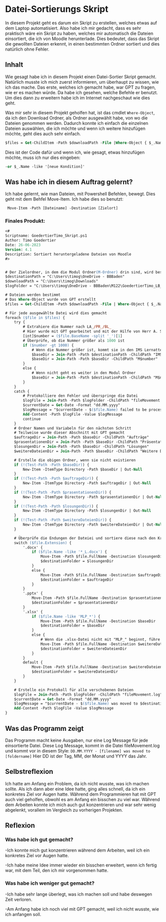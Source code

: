 # Datei-Sortierungs Skript
In diesem Projekt geht es darum ein Skript zu erstellen, welches etwas auf dem Laptop automatisiert. Also habe ich mir gedacht, dass es sehr praktisch wäre ein Skript zu haben, welches mir automatisch die Dateien einsortiert, die ich von Moodle herunterlade. Dies bedeutet, dass das Skript die gewollten Dateien erkennt, in einen bestimmten Ordner sortiert und dies natürlich ohne Fehler.

## Inhalt
Wie gesagt habe ich in diesem Projekt einen Datei-Sortier Skript gemacht. Natürlich musste ich mich zuerst informieren, um überhaupt zu wissen, wie ich das mache. Das erste, welches ich gemacht habe, war GPT zu fragen, wie er es machen würde. Da habe ich gesehen, welche Befehle er benutzt. Um dies dann zu erweitern habe ich im Internet nachgeschaut wie dies geht.

Was mir sehr in diesem Projekt geholfen hat, ist das cmdlet ```Where-Object```, da ich den Download Ordner, als Ordner ausgewählt habe, von wo die Dateien genommen werden. Dadurch konnte ich einfach die einzelnen Dateien auswählen, die ich möchte und wenn ich weitere hinzufügen möchte, geht dies auch sehr einfach.

```ps
$files = Get-ChildItem -Path $downloadPath -File |Where-Object { $_.Name -like 'LA_*' -or $_.Name -like 'PR_*' -or $_.Name -like 'BL_*' -or $_.Name -like 'MLP_*' }
```
Dies ist der Code dafür und wenn ich, wie gesagt, etwas hinzufügen möchte, muss ich nur dies eingeben:

```ps
-or $_.Name -like '[neue Kondition]'
```

## Was habe ich in diesem Auftrag gelernt?
Ich habe gelernt, wie man Dateien, mit Powershell Befehlen, bewegt. Dies geht mit dem Behfel Move-Item. Ich habe dies so benutzt:
```ps
 Move-Item -Path [Dateiname] -Destination [Zielort]
```
### Finales Produkt:
```ps
<#
Scriptname: GoedertierTimo_Skript.ps1
Author: Timo Goedertier
Date: 26-06-2023
Version: 4.1
Description: Sortiert heruntergeladene Dateien von Moodle
#> 


# Der Zielordner, in dem die Modul Ordner(M-Ordner) drin sind, wird bestimmt
$destinationPath = "C:\Users\timog\OneDrive - BBBaden"
$downloadPath = "C:\Users\timog\Downloads"
$logFolder = "C:\Users\timog\OneDrive - BBBaden\M122\GoedertierTimo_LB_M122_2021-V3"

# Dateien werden bestimmt
# Das Where-Object wurde von GPT erstellt
$files = Get-ChildItem -Path $downloadPath -File | Where-Object { $_.Name -like 'LA_*' -or $_.Name -like 'PR_*' -or $_.Name -like 'BL_*' -or $_.Name -like 'MLP_*' }

# Für jede ausgewählte Datei wird dies gemacht
foreach ($file in $files) {
    try {
        # Extrahiere die Nummer nach LA_/PR_/BL_
        # Hier wurde mit GPT gearbeitet und mit der Hilfe von Herr A. Schmid
        [int]$number = ($file.BaseName -split '_')[1]
        # Überprüfe, ob die Nummer größer als 1000 ist
        if ($number -gt 1000) {
            # Wenn die Nummer größer ist, kommt sie in den IMS Lernattelier Ordner
            $baseDir = Join-Path -Path $destinationPath -ChildPath "IMS Lernattelier"
            $baseDir = Join-Path -Path $baseDir -ChildPath "M$number"
        }
        else {
            # Wenn nicht geht es weiter in den Modul Ordner
            $baseDir = Join-Path -Path $destinationPath -ChildPath "M$number"
        }
    }
    catch {
        # Protokolliere den Fehler und überspringe die Datei
        $logFile = Join-Path -Path $logFolder -ChildPath "fileMovement.log"
        $currentDate = Get-Date -Format "dd.MM.yyyy"
        $logMessage = "$currentDate - $($file.Name) failed to be processed and was skipped"
        Add-Content -Path $logFile -Value $logMessage
        continue
    }
    # Ordner Namen und Variabeln für den nächsten Schritt
    # Teilweise wurde dieser Abschnitt mit GPT gemacht
    $auftrageDir = Join-Path -Path $baseDir -ChildPath "Aufträge"
    $prasentationenDir = Join-Path -Path $baseDir -ChildPath "Präsentationen"
    $losungenDir = Join-Path -Path $baseDir -ChildPath "Lösungen"
    $weitereDateienDir = Join-Path -Path $baseDir -ChildPath "Weitere Dateien"

    # Erstelle die obigen Ordner, wenn sie nicht existieren
    if (!(Test-Path -Path $baseDir)) {
        New-Item -ItemType Directory -Path $baseDir | Out-Null
    }
    if (!(Test-Path -Path $auftrageDir)) {
        New-Item -ItemType Directory -Path $auftrageDir | Out-Null
    }
    if (!(Test-Path -Path $prasentationenDir)) {
        New-Item -ItemType Directory -Path $prasentationenDir | Out-Null
    }
    if (!(Test-Path -Path $losungenDir)) {
        New-Item -ItemType Directory -Path $losungenDir | Out-Null
    }
    if (!(Test-Path -Path $weitereDateienDir)) {
        New-Item -ItemType Directory -Path $weitereDateienDir | Out-Null
    }

    # Überprüfe die Endungen der Dateiei und sortiere diese nach den Kriterien ein
    switch ($file.Extension) {
        '.docx' {
            if ($file.Name -like '*_L.docx') {
                Move-Item -Path $file.FullName -Destination $losungenDir
                $destinationFolder = $losungenDir
            }
            else {
                Move-Item -Path $file.FullName -Destination $auftrageDir
                $destinationFolder = $auftrageDir
            }
        }
        '.pptx' {
            Move-Item -Path $file.FullName -Destination $prasentationenDir
            $destinationFolder = $prasentationenDir
        }
        '.xlsx' {
            if ($file.Name -like 'MLP_*') {
                Move-Item -Path $file.FullName -Destination $baseDir
                $destinationFolder = $baseDir
            }
            else {
                # Wenn die .xlsx-Datei nicht mit "MLP_" beginnt, führe die Standardaktion aus
                Move-Item -Path $file.FullName -Destination $weitereDateienDir
                $destinationFolder = $weitereDateienDir
            }
        }
        default {
            Move-Item -Path $file.FullName -Destination $weitereDateienDir
            $destinationFolder = $weitereDateienDir
        }
    }

    # Erstelle ein Protokoll für alle verschobenen Dateien
    $logFile = Join-Path -Path $logFolder -ChildPath "fileMovement.log"
    $currentDate = Get-Date -Format "dd.MM.yyyy"
    $logMessage = "$currentDate - $($file.Name) was moved to $destinationFolder"
    Add-Content -Path $logFile -Value $logMessage
}
```

## Was das Programm zeigt
Das Programm macht keine Ausgaben, nur eine Log Message für jede einsortierte Datei. Diese Log Message, kommt in die Datei fileMovement.log und kommt vor in diesem Style: ```DD.MM.YYYY - [filename] was moved to [foldername]```
Hier DD ist der Tag, MM, der Monat und YYYY das Jahr.

## Selbstreflexion
Ich hatte am Anfang ein Problem, da ich nicht wusste, was ich machen sollte. Als ich dann aber eine Idee hatte, ging alles schnell, da ich ein konkretes Ziel vor Augen hatte. Während dem Programmieren hat mit GPT auch viel geholfen, obwohl es am Anfang ein bisschen zu viel war. Während dem Arbeiten konnte ich mich auch gut konzentrieren und war sehr wenig abgelenkt, vorallem im Vergleich zu vorherigen Projekten. 

## Reflexion
### Was habe ich gut gemacht?

-Ich konnte mich gut konzentrieren während dem Arbeiten, weil ich ein konkretes Ziel vor Augen hatte.

-Ich habe meine Idee immer wieder ein bisschen erweitert, wenn ich fertig war, mit dem Teil, den ich mir vorgenommen hatte.

### Was habe ich weniger gut gemacht?

-Ich habe sehr lange überlegt, was ich machen soll und habe deswegen Zeit verloren.

-Am Anfang habe ich noch viel mit GPT gemacht, weil ich nicht wusste, wie ich anfangen soll.
